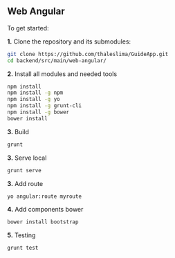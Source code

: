 ## Web Angular

To get started:


**1\.** Clone the repository and its submodules:

```bash
git clone https://github.com/thaleslima/GuideApp.git
cd backend/src/main/web-angular/
```


**2\.** Install all modules and needed tools

```bash
npm install
npm install -g npm
npm install -g yo
npm install -g grunt-cli
npm install -g bower
bower install
```


**3\.** Build
```bash
grunt
```


**3\.** Serve local
```bash
grunt serve
```


**3\.** Add route
```bash
yo angular:route myroute
```


**4\.** Add components bower
```bash
bower install bootstrap
```


**5\.** Testing
```bash
grunt test
```

